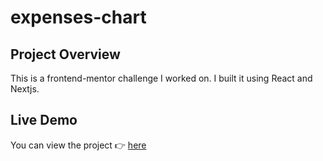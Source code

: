 # expenses-chart

## Project Overview
This is a frontend-mentor challenge I worked on. I built it using React and Nextjs.

## Live Demo
You can view the project 👉 [here](https://expenses-chart-fyjuj6u8l-clovertwin.vercel.app/)
